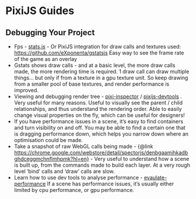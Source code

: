 # PixiJS Guides
## Debugging Your Project

* Fps - [stats.js](https://github.com/mrdoob/stats.js) - Or PixiJS integration for draw calls and textures used: https://github.com/eXponenta/gstatsjs
Easy way to see the frame rate of the game as an overlay
* Gstats shows draw calls - and at a basic level, the more draw calls made, the more rendering time is required. 1 draw call can draw multiple things… but only if from a texture in a gpu texture unit. So keep drawing from a smaller pool of base textures, and render performance is improved.
* Viewing and debugging render tree - [pixi-inspector](https://github.com/bfanger/pixi-inspector) / [pixijs-devtools](https://chrome.google.com/webstore/detail/pixijs-devtools/aamddddknhcagpehecnhphigffljadon) . Very useful for many reasons. Useful to visually see the parent / child relationships, and thus understand the rendering order.  Able to easily change visual properties on the fly, which can be useful for designers!
* If you have performance issues in a scene, it’s easy to find containers and turn visibility on and off. You may be able to find a certain one that is dragging performance down, which helps you narrow down where an optimisation could be made.
* Take a snapshot of raw WebGL calls being made - {@link https://chrome.google.com/webstore/detail/spectorjs/denbgaamihkadbghdceggmchnflmhpmk?hl=en} - Very useful to understand how a scene is built up, from the commands made to build each layer.  At a very rough level ‘bind’ calls and ‘draw’ calls are slow.
* Learn how to use dev tools to analyse performance - [evaulate-performance](https://developers.google.com/web/tools/chrome-devtools/evaluate-performance)
If a scene has performance issues, it’s usually either limited by cpu performance, or gpu performance.
